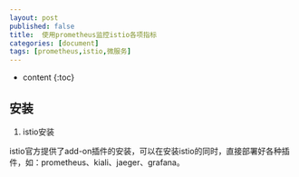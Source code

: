 ```yaml
---
layout: post
published: false
title:  使用prometheus监控istio各项指标
categories: [document]
tags: [prometheus,istio,微服务]
---
```

* content
{:toc}

## 安装

1. istio安装

istio官方提供了add-on插件的安装，可以在安装istio的同时，直接部署好各种插件，如：prometheus、kiali、jaeger、grafana。
